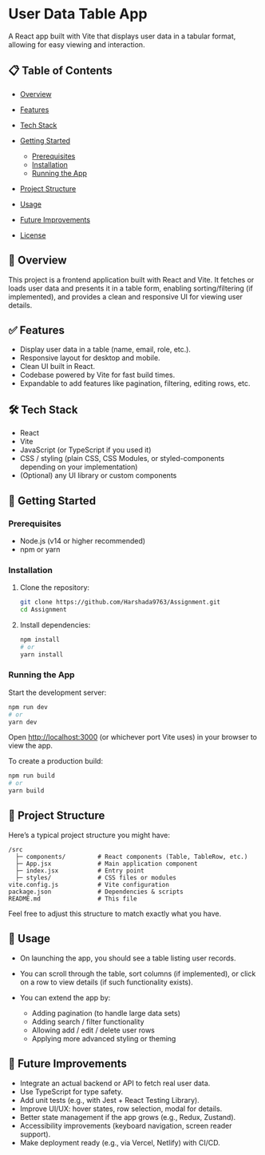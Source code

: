 
# User Data Table App

A React app built with Vite that displays user data in a tabular format, allowing for easy viewing and interaction.

## 📋 Table of Contents

* [Overview](#overview)
* [Features](#features)
* [Tech Stack](#tech-stack)
* [Getting Started](#getting-started)

  * [Prerequisites](#prerequisites)
  * [Installation](#installation)
  * [Running the App](#running-the-app)
* [Project Structure](#project-structure)
* [Usage](#usage)
* [Future Improvements](#future-improvements)
* [License](#license)

## 🧐 Overview

This project is a frontend application built with React and Vite. It fetches or loads user data and presents it in a table form, enabling sorting/filtering (if implemented), and provides a clean and responsive UI for viewing user details.

## ✅ Features

* Display user data in a table (name, email, role, etc.).
* Responsive layout for desktop and mobile.
* Clean UI built in React.
* Codebase powered by Vite for fast build times.
* Expandable to add features like pagination, filtering, editing rows, etc.

## 🛠 Tech Stack

* React
* Vite
* JavaScript (or TypeScript if you used it)
* CSS / styling (plain CSS, CSS Modules, or styled-components depending on your implementation)
* (Optional) any UI library or custom components

## 🚀 Getting Started

### Prerequisites

* Node.js (v14 or higher recommended)
* npm or yarn

### Installation

1. Clone the repository:

   ```bash
   git clone https://github.com/Harshada9763/Assignment.git
   cd Assignment
   ```
2. Install dependencies:

   ```bash
   npm install
   # or
   yarn install
   ```

### Running the App

Start the development server:

```bash
npm run dev
# or
yarn dev
```

Open [http://localhost:3000](http://localhost:3000) (or whichever port Vite uses) in your browser to view the app.

To create a production build:

```bash
npm run build
# or
yarn build
```

## 📁 Project Structure

Here’s a typical project structure you might have:

```
/src
  ├─ components/         # React components (Table, TableRow, etc.)
  ├─ App.jsx             # Main application component
  ├─ index.jsx           # Entry point
  ├─ styles/             # CSS files or modules
vite.config.js           # Vite configuration
package.json             # Dependencies & scripts
README.md                # This file
```

Feel free to adjust this structure to match exactly what you have.

## 🎯 Usage

* On launching the app, you should see a table listing user records.
* You can scroll through the table, sort columns (if implemented), or click on a row to view details (if such functionality exists).
* You can extend the app by:

  * Adding pagination (to handle large data sets)
  * Adding search / filter functionality
  * Allowing add / edit / delete user rows
  * Applying more advanced styling or theming

## 🔮 Future Improvements

* Integrate an actual backend or API to fetch real user data.
* Use TypeScript for type safety.
* Add unit tests (e.g., with Jest + React Testing Library).
* Improve UI/UX: hover states, row selection, modal for details.
* Better state management if the app grows (e.g., Redux, Zustand).
* Accessibility improvements (keyboard navigation, screen reader support).
* Make deployment ready (e.g., via Vercel, Netlify) with CI/CD.




